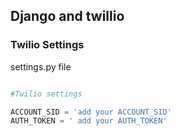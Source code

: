 ## Django and twillio 

### Twilio Settings

settings.py file

```python

#Twilio settings

ACCOUNT_SID = 'add your ACCOUNT_SID'
AUTH_TOKEN = ' add your AUTH_TOKEN'

```
